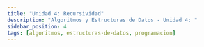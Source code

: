 ```yaml
---
title: "Unidad 4: Recursividad"
description: "Algoritmos y Estructuras de Datos - Unidad 4: "
sidebar_position: 4
tags: [algoritmos, estructuras-de-datos, programacion]
---
```

